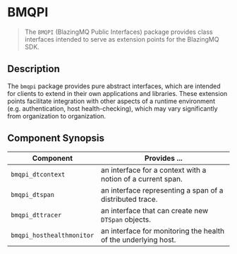 BMQPI
=====
> The `BMQPI` (BlazingMQ Public Interfaces) package provides class interfaces
> intended to serve as extension points for the BlazingMQ SDK.


Description
-----------
The `bmqpi` package provides pure abstract interfaces, which are intended for
clients to extend in their own applications and libraries. These extension
points facilitate integration with other aspects of a runtime environment (e.g.
authentication, host health-checking), which may vary significantly from
organization to organization.


Component Synopsis
------------------
Component                 | Provides ...
--------------------------|--------------------------------------------------------------
`bmqpi_dtcontext`         | an interface for a context with a notion of a current span.
`bmqpi_dtspan`            | an interface representing a span of a distributed trace.
`bmqpi_dttracer`          | an interface that can create new `DTSpan` objects.
`bmqpi_hosthealthmonitor` | an interface for monitoring the health of the underlying host.
